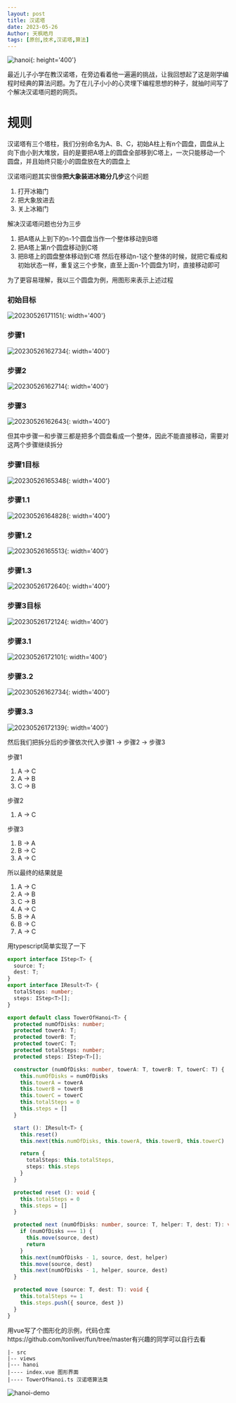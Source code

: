 ```yaml
---
layout: post
title: 汉诺塔
date: 2023-05-26
Author: 天枫皓月 
tags: [原创,技术,汉诺塔,算法]
---
```


![hanoi](https://i.mjj.rip/2023/06/15/262a343013a56f41bd4256926c5d8ac1.jpeg){: height='400'}

最近儿子小学在教汉诺塔，在旁边看着他一遍遍的挑战，让我回想起了这是刚学编程时经典的算法问题。为了在儿子小小的心灵埋下编程思想的种子，就抽时间写了个解决汉诺塔问题的网页。

# 规则
汉诺塔有三个塔柱，我们分别命名为A、B、C，初始A柱上有n个圆盘，圆盘从上向下由小到大堆放，目的是要把A塔上的圆盘全部移到C塔上，一次只能移动一个圆盘，并且始终只能小的圆盘放在大的圆盘上

汉诺塔问题其实很像**把大象装进冰箱分几步**这个问题
1. 打开冰箱门
2. 把大象放进去
3. 关上冰箱门

解决汉诺塔问题也分为三步
1. 把A塔从上到下的n-1个圆盘当作一个整体移动到B塔
2. 把A塔上第n个圆盘移动到C塔
3. 把B塔上的圆盘整体移动到C塔
然后在移动n-1这个整体的时候，就把它看成和初始状态一样，重复这三个步聚，直至上面n-1个圆盘为1时，直接移动即可

为了更容易理解，我以三个圆盘为例，用图形来表示上述过程

### 初始目标
![20230526171151](https://i.mjj.rip/2023/06/15/bbc812cd37191083c3517f34a865002c.png){: width='400'}
### 步骤1
![20230526162734](https://i.mjj.rip/2023/06/15/04a68a037054f5c620d2c07362121e45.png){: width='400'}
### 步骤2
![20230526162714](https://i.mjj.rip/2023/06/15/c064d0e56688c667a6ac93d5be32e4d0.png){: width='400'}
### 步骤3
![20230526162643](https://i.mjj.rip/2023/06/15/cdd80b67da3cd7b05ee216fe95c7c7f0.png){: width='400'}

但其中步骤一和步骤三都是把多个圆盘看成一个整体，因此不能直接移动，需要对这两个步骤继续拆分

### 步骤1目标
![20230526165348](https://i.mjj.rip/2023/06/15/04a68a037054f5c620d2c07362121e45.png){: width='400'}
### 步骤1.1
![20230526164828](https://i.mjj.rip/2023/06/15/ae911f6fd24235f84d84592bdb874d12.png){: width='400'}
### 步骤1.2
![20230526165513](https://i.mjj.rip/2023/06/15/983a2adbf326945090d140b7fee1b791.png){: width='400'}
### 步骤1.3
![20230526172640](https://i.mjj.rip/2023/06/15/1401f4e6fcdf988a63c1d364ab34d2d2.png){: width='400'}

### 步骤3目标
![20230526172124](https://i.mjj.rip/2023/06/15/5adbf83837b5e424824478cc45549130.png){: width='400'}

### 步骤3.1
![20230526172101](https://i.mjj.rip/2023/06/15/a3fc8876674e167be93e9f57230f2137.png){: width='400'}
### 步骤3.2
![20230526162734](https://i.mjj.rip/2023/06/15/5562179cfc19f48c34cee66202f4e1f5.png){: width='400'}
### 步骤3.3
![20230526172139](https://i.mjj.rip/2023/06/15/8e9e0ccacdd61494ba68ae7d296f7bc8.png){: width='400'}


然后我们把拆分后的步骤依次代入步骤1 -> 步骤2 -> 步骤3

步骤1
1. A -> C
2. A -> B
3. C -> B

步骤2
1. A -> C

步骤3
1. B -> A
2. B -> C
3. A -> C

所以最终的结果就是
1. A -> C
2. A -> B
3. C -> B
4. A -> C
5. B -> A
6. B -> C
7. A -> C

用typescript简单实现了一下
```ts
export interface IStep<T> {
  source: T;
  dest: T;
}
export interface IResult<T> {
  totalSteps: number;
  steps: IStep<T>[];
}

export default class TowerOfHanoi<T> {
  protected numOfDisks: number;
  protected towerA: T;
  protected towerB: T;
  protected towerC: T;
  protected totalSteps: number;
  protected steps: IStep<T>[];

  constructor (numOfDisks: number, towerA: T, towerB: T, towerC: T) {
    this.numOfDisks = numOfDisks
    this.towerA = towerA
    this.towerB = towerB
    this.towerC = towerC
    this.totalSteps = 0
    this.steps = []
  }

  start (): IResult<T> {
    this.reset()
    this.next(this.numOfDisks, this.towerA, this.towerB, this.towerC)

    return {
      totalSteps: this.totalSteps,
      steps: this.steps
    }
  }

  protected reset (): void {
    this.totalSteps = 0
    this.steps = []
  }

  protected next (numOfDisks: number, source: T, helper: T, dest: T): void {
    if (numOfDisks === 1) {
      this.move(source, dest)
      return
    }
    this.next(numOfDisks - 1, source, dest, helper)
    this.move(source, dest)
    this.next(numOfDisks - 1, helper, source, dest)
  }

  protected move (source: T, dest: T): void {
    this.totalSteps += 1
    this.steps.push({ source, dest })
  }
}
```

用vue写了个图形化的示例，代码仓库https://github.com/tonliver/fun/tree/master有兴趣的同学可以自行去看
```
|- src
|-- views
|--- hanoi
|---- index.vue 图形界面
|---- TowerOfHanoi.ts 汉诺塔算法类
```
![hanoi-demo](https://i.mjj.rip/2023/06/15/8ef75edd98d1e64242d75548c460153d.gif)




